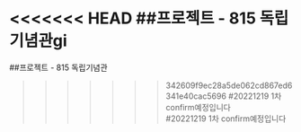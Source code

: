 <<<<<<< HEAD
##프로젝트 - 815 독립기념관gi
=======
##프로젝트 - 815 독립기념관
>>>>>>> 342609f9ec28a5de062cd867ed6341e40cac5696
#20221219 1차 confirm예정입니다  
#20221219 1차 confirm예정입니다  